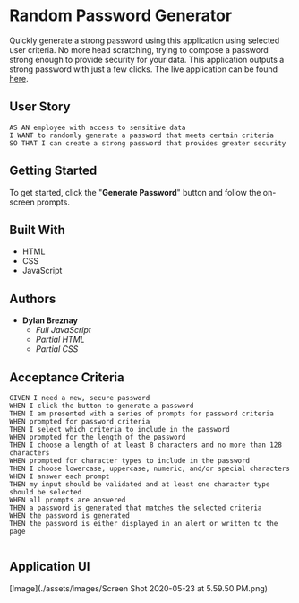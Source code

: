 # Random Password Generator

Quickly generate a strong password using this application using selected user criteria. No more head scratching, trying to compose a password strong enough to provide security for your data. This application outputs a strong password with just a few clicks. The live application can be found [here](https://dbreznay.github.io/Password-Generator/).

## User Story
```
AS AN employee with access to sensitive data
I WANT to randomly generate a password that meets certain criteria
SO THAT I can create a strong password that provides greater security
```

## Getting Started

To get started, click the "**Generate Password**" button and follow the on-screen prompts.

## Built With

- HTML
- CSS
- JavaScript

## Authors

* **Dylan Breznay** 
    - *Full JavaScript*
    - *Partial HTML*
    - *Partial CSS*

## Acceptance Criteria

```
GIVEN I need a new, secure password
WHEN I click the button to generate a password
THEN I am presented with a series of prompts for password criteria
WHEN prompted for password criteria
THEN I select which criteria to include in the password
WHEN prompted for the length of the password
THEN I choose a length of at least 8 characters and no more than 128 characters
WHEN prompted for character types to include in the password
THEN I choose lowercase, uppercase, numeric, and/or special characters
WHEN I answer each prompt
THEN my input should be validated and at least one character type should be selected
WHEN all prompts are answered
THEN a password is generated that matches the selected criteria
WHEN the password is generated
THEN the password is either displayed in an alert or written to the page


```

## Application UI

[Image](./assets/images/Screen Shot 2020-05-23 at 5.59.50 PM.png) 